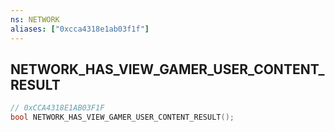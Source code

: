```yaml
---
ns: NETWORK
aliases: ["0xcca4318e1ab03f1f"]
---
```

## NETWORK_HAS_VIEW_GAMER_USER_CONTENT_RESULT

```c
// 0xCCA4318E1AB03F1F
bool NETWORK_HAS_VIEW_GAMER_USER_CONTENT_RESULT();
```
